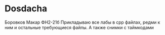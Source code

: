 # Dosdacha
Боровков Макар ФН2-21б
Прикладываю все лабы в cpp файлах, редми к ним и остальные требующиеся файлы. 
А также снимки с таймкодами  
